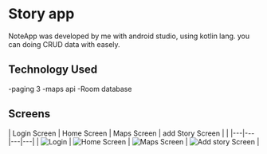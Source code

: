 # Story app 
NoteApp was developed by me with android studio, using kotlin lang. you can doing CRUD data with easely.

## Technology Used
-paging 3
-maps api
-Room database

## Screens 

| Login Screen | Home Screen | Maps Screen | add Story Screen |   |
|---|---|---|---|
| ![Login](https://drive.google.com/uc?id=17O_8RD3ChtuGAQbc3Ocvn7rhqzQeLtr6) | ![Home Screen](https://drive.google.com/uc?id=17N5STpjdVLbsCJcwsvOarGGjiAmUadyn) | ![Maps Screen](https://drive.google.com/uc?id=17M8kPFeGcvm7w_QnhFcyq1AutzlIayKI) | ![Add story Screen](https://drive.google.com/uc?id=17Fj7oo6jK6obohWnvEqcDE6c7IvE3htX) | 
